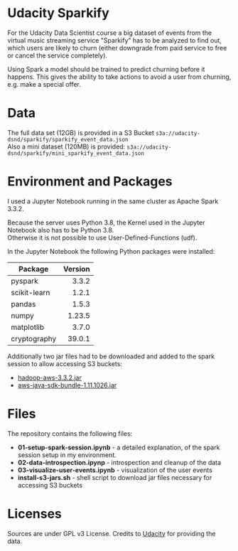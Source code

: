 # Udacity Sparkify

For the Udacity Data Scientist course a big dataset of events from the virtual music streaming service "Sparkify" 
has to be analyzed to find out, which users are likely to churn (either downgrade from paid service to free 
or cancel the service completely). 

Using Spark a model should be trained to predict churning before it happens.
This gives the ability to take actions to avoid a user from churning, e.g. make a special offer.


# Data

The full data set (12GB) is provided in a S3 Bucket `s3a://udacity-dsnd/sparkify/sparkify_event_data.json`  
Also a mini dataset (120MB) is provided: `s3a://udacity-dsnd/sparkify/mini_sparkify_event_data.json`


# Environment and Packages

I used a Jupyter Notebook running in the same cluster as Apache Spark 3.3.2.

Because the server uses Python 3.8, the Kernel used in the Jupyter Notebook also has to be Python 3.8.  
Otherwise it is not possible to use User-Defined-Functions (udf).

In the Jupyter Notebook the following Python packages were installed:

|  Package      |  Version  |
|---------------|----------:|
|  pyspark      |    3.3.2  |
|  scikit-learn |    1.2.1  |
|  pandas       |    1.5.3  |
|  numpy        |   1.23.5  |
|  matplotlib   |    3.7.0  |
|  cryptography |   39.0.1  |

Additionally two jar files had to be downloaded and added to the spark session to allow accessing S3 buckets:

* [hadoop-aws-3.3.2.jar](https://repo1.maven.org/maven2/org/apache/hadoop/hadoop-aws/3.3.2/hadoop-aws-3.3.2.jar)
* [aws-java-sdk-bundle-1.11.1026.jar](https://repo1.maven.org/maven2/com/amazonaws/aws-java-sdk-bundle/1.11.1026/aws-java-sdk-bundle-1.11.1026.jar)


# Files

The repository contains the following files: 

* **01-setup-spark-session.ipynb** - a detailed explanation, of the spark session setup in my environment.
* **02-data-introspection.ipynp** - introspection and cleanup of the data
* **03-visualize-user-events.ipynb** - visualization of the user events
* **install-s3-jars.sh** - shell script to download jar files necessary for accessing S3 buckets





# Licenses

Sources are under GPL v3 License.
Credits to [Udacity](https://www.udacity.com/) for providing the data. 


